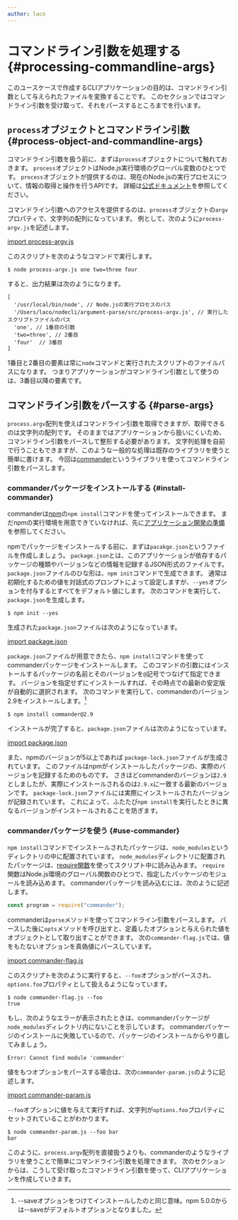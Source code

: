 ```yaml
---
author: laco 
---
```


# コマンドライン引数を処理する {#processing-commandline-args}

このユースケースで作成するCLIアプリケーションの目的は、コマンドライン引数として与えられたファイルを変換することです。
このセクションではコマンドライン引数を受け取って、それをパースするところまでを行います。

## `process`オブジェクトとコマンドライン引数 {#process-object-and-commandline-args}

コマンドライン引数を扱う前に、まずは`process`オブジェクトについて触れておきます。
`process`オブジェクトはNode.js実行環境のグローバル変数のひとつです。
`process`オブジェクトが提供するのは、現在のNode.jsの実行プロセスについて、情報の取得と操作を行うAPIです。
詳細は[公式ドキュメント](https://nodejs.org/dist/latest-v6.x/docs/api/process.html#process_process)を参照してください。

コマンドライン引数へのアクセスを提供するのは、`process`オブジェクトの`argv`プロパティで、文字列の配列になっています。
例として、次のように`process-argv.js`を記述します。

[import process-argv.js](src/process-argv.js)

このスクリプトを次のようなコマンドで実行します。

```shell-session
$ node process-argv.js one two=three four
```

すると、出力結果は次のようになります。

```
[ 
  '/usr/local/bin/node', // Node.jsの実行プロセスのパス
  '/Users/laco/nodecli/argument-parse/src/process-argv.js', // 実行したスクリプトファイルのパス
  'one', // 1番目の引数
  'two=three', // 2番目
  'four'  // 3番目
]
```

1番目と2番目の要素は常に`node`コマンドと実行されたスクリプトのファイルパスになります。
つまりアプリケーションがコマンドライン引数として使うのは、3番目以降の要素です。

## コマンドライン引数をパースする {#parse-args}

`process.argv`配列を使えばコマンドライン引数を取得できますが、取得できるのは文字列の配列です。
そのままではアプリケーションから扱いにくいため、コマンドライン引数をパースして整形する必要があります。
文字列処理を自前で行うこともできますが、このような一般的な処理は既存のライブラリを使うと簡単に書けます。
今回は[commander][]というライブラリを使ってコマンドライン引数をパースします。

### commanderパッケージをインストールする {#install-commander}

commanderは[npm][]の`npm install`コマンドを使ってインストールできます。
まだnpmの実行環境を用意できていなければ、先に[アプリケーション開発の準備][]を参照してください。

npmでパッケージをインストールする前に、まずは`pacakge.json`というファイルを作成しましょう。
`package.json`とは、このアプリケーションが依存するパッケージの種類やバージョンなどの情報を記録するJSON形式のファイルです。
`package.json`ファイルのひな形は、`npm init`コマンドで生成できます。
通常は初期化するための値を対話式のプロンプトによって設定しますが、`--yes`オプションを付与するとすべてをデフォルト値にします。
次のコマンドを実行して、`package.json`を生成します。

```shell-session
$ npm init --yes
```

生成された`package.json`ファイルは次のようになっています。

[import package.json](src/package.init.json)

`package.json`ファイルが用意できたら、`npm install`コマンドを使ってcommanderパッケージをインストールします。
このコマンドの引数にはインストールするパッケージの名前とそのバージョンを`@`記号でつなげて指定できます。
バージョンを指定せずにインストールすれば、その時点での最新の安定版が自動的に選択されます。
次のコマンドを実行して、commanderのバージョン2.9をインストールします。[^saveオプション]

```shell-session
$ npm install commander@2.9
```

インストールが完了すると、`package.json`ファイルは次のようになっています。

[import package.json](src/package.json)

また、npmのバージョンが5以上であれば `package-lock.json`ファイルが生成されています。
このファイルはnpmがインストールしたパッケージの、実際のバージョンを記録するためのものです。
さきほどcommanderのバージョンは`2.9`としましたが、実際にインストールされるのは`2.9.x`に一致する最新のバージョンです。
`package-lock.json`ファイルには実際にインストールされたバージョンが記録されています。
これによって、ふたたび`npm install`を実行したときに異なるバージョンがインストールされることを防ぎます。

### commanderパッケージを使う {#use-commander}

`npm install`コマンドでインストールされたパッケージは、`node_modules`というディレクトリの中に配置されています。
`node_modules`ディレクトリに配置されたパッケージは、[require関数][]を使ってスクリプト中に読み込みます。
`require`関数はNode.js環境のグローバル関数のひとつで、指定したパッケージのモジュールを読み込めます。
commanderパッケージを読み込むには、次のように記述します。

```js
const program = require("commander");
```

commanderは`parse`メソッドを使ってコマンドライン引数をパースします。
パースした後に`opts`メソッドを呼び出すと、定義したオプションと与えられた値をオブジェクトとして取り出すことができます。
次の`commander-flag.js`では、値をもたないオプションを真偽値にパースしています。

[import commander-flag.js](src/commander-flag.js)

このスクリプトを次のように実行すると、`--foo`オプションがパースされ、`options.foo`プロパティとして扱えるようになっています。

```shell-session
$ node commander-flag.js --foo
true
```

もし、次のようなエラーが表示されたときは、commanderパッケージが`node_modules`ディレクトリ内にないことを示しています。
commanderパッケージのインストールに失敗しているので、パッケージのインストールからやり直してみましょう。

```
Error: Cannot find module 'commander'
```

値をもつオプションをパースする場合は、次の`commander-param.js`のように記述します。

[import commander-param.js](src/commander-param.js)

`--foo`オプションに値を与えて実行すれば、文字列が`options.foo`プロパティにセットされていることがわかります。

```shell-session
$ node commander-param.js --foo bar
bar
```

このように、`process.argv`配列を直接扱うよりも、commanderのようなライブラリを使うことで簡単にコマンドライン引数を処理できます。
次のセクションからは、こうして受け取ったコマンドライン引数を使って、CLIアプリケーションを作成していきます。

[commander]: https://github.com/tj/commander.js/
[npm]: https://www.npmjs.com/
[npmのGitHubリポジトリ]: https://github.com/npm/npm
[require関数]: https://nodejs.org/dist/latest-v6.x/docs/api/modules.html#modules_loading_from_node_modules_folders
[アプリケーション開発の準備]: ../../setup-local-env/README.md
[^saveオプション]: --saveオプションをつけてインストールしたのと同じ意味。npm 5.0.0からは--saveがデフォルトオプションとなりました。
